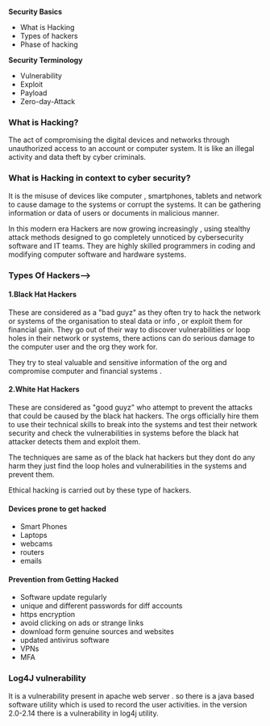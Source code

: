 
**Security Basics**

- What is Hacking
- Types of hackers
- Phase of hacking

**Security Terminology**

- Vulnerability
- Exploit
- Payload
- Zero-day-Attack


### What is Hacking?

The act of compromising the digital devices and networks through unauthorized access to an account or computer system.
It is like an illegal activity and data theft by cyber criminals.

### What is Hacking in context to cyber security?

It is the misuse of devices like computer , smartphones, tablets and network to cause damage to the systems or corrupt the systems.
It can be gathering information or data of users or documents in malicious manner.


In this modern era Hackers are now growing increasingly , using stealthy attack methods  designed to go completely unnoticed by cybersecurity software and IT teams. They are highly skilled programmers in coding and modifying computer software and hardware systems.

### Types Of Hackers-->
#### 1.Black Hat Hackers

These are considered as a "bad guyz" as they often try to hack the network or systems of the organisation to steal data or info , or exploit them for financial gain.
They go out of their way to discover vulnerabilities or loop holes in their network or systems, there actions can do serious damage to the computer user and the org they work for.

They try to steal valuable and sensitive information of the org  and compromise computer and financial systems .


#### 2.White Hat Hackers

These are considered as "good guyz"  who attempt to prevent the attacks that could be caused by the black hat hackers.
The orgs officially hire them to use their technical skills to break into the systems and test their network security and check the vulnerabilities in systems before the black hat attacker detects them and exploit them.

The techniques are same as of the black hat hackers but they dont do any harm they just find the loop holes and vulnerabilities in the systems and prevent them.

Ethical hacking is carried out by these type of hackers.

#### Devices prone to get hacked

- Smart Phones
- Laptops
- webcams
- routers
- emails

#### Prevention from Getting Hacked

- Software update regularly
- unique and different passwords for diff accounts
- https encryption
- avoid clicking on ads or strange links
- download form genuine sources and websites
- updated antivirus software
- VPNs
- MFA


### Log4J vulnerability

It is a vulnerability present in apache web server .
so there is a java based software utility which is used to record the user activities.
in the version 2.0-2.14 there is a vulnerability in log4j utility.